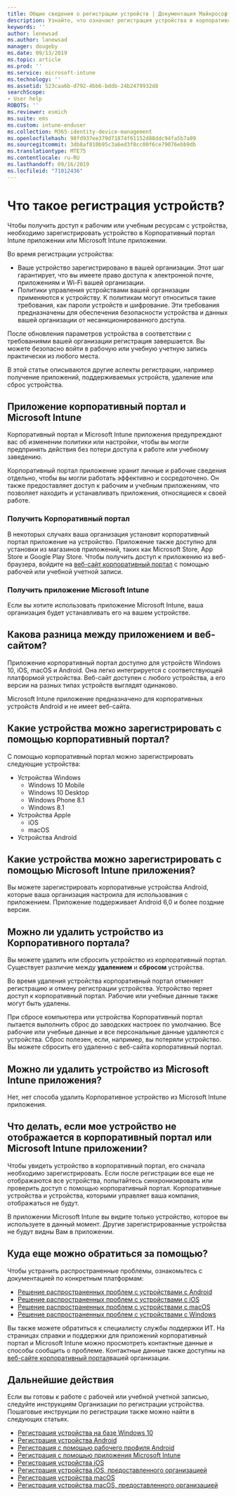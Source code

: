 ```yaml
---
title: Общие сведения о регистрации устройств | Документация Майкрософт
description: Узнайте, что означает регистрация устройства в корпоративный портал и Microsoft Intune приложении.
keywords: ''
author: lenewsad
ms.author: lanewsad
manager: dougeby
ms.date: 09/13/2019
ms.topic: article
ms.prod: ''
ms.service: microsoft-intune
ms.technology: ''
ms.assetid: 523caa6b-d792-4bb6-bddb-24b2479932d8
searchScope:
- User help
ROBOTS: ''
ms.reviewer: esmich
ms.suite: ems
ms.custom: intune-enduser
ms.collection: M365-identity-device-management
ms.openlocfilehash: 98fd937ee379d71874f61152d88ddc94fa5b7a09
ms.sourcegitcommit: 3db8af810b95c3a6ed3f8cc00f6ce79076ebb9db
ms.translationtype: MTE75
ms.contentlocale: ru-RU
ms.lasthandoff: 09/16/2019
ms.locfileid: "71012436"
---
```

# <a name="what-is-device-enrollment"></a>Что такое регистрация устройств?
Чтобы получить доступ к рабочим или учебным ресурсам с устройства, необходимо зарегистрировать устройство в Корпоративный портал Intune приложении или Microsoft Intune приложении. 

Во время регистрации устройства:

* Ваше устройство зарегистрировано в вашей организации. Этот шаг гарантирует, что вы имеете право доступа к электронной почте, приложениям и Wi-Fi вашей организации. 
* Политики управления устройствами вашей организации применяются к устройству. К политикам могут относиться такие требования, как пароли устройств и шифрование. Эти требования предназначены для обеспечения безопасности устройства и данных вашей организации от несанкционированного доступа.

После обновления параметров устройства в соответствии с требованиями вашей организации регистрация завершается. Вы можете безопасно войти в рабочую или учебную учетную запись практически из любого места.  

В этой статье описываются другие аспекты регистрации, например получение приложений, поддерживаемых устройств, удаление или сброс устройства.  

## <a name="company-portal-and-microsoft-intune-app"></a>Приложение корпоративный портал и Microsoft Intune

Корпоративный портал и Microsoft Intune приложения предупреждают вас об изменении политики или настройки, чтобы вы могли предпринять действия без потери доступа к работе или учебному заведению. 

Корпоративный портал приложение хранит личные и рабочие сведения отдельно, чтобы вы могли работать эффективно и сосредоточено. Он также предоставляет доступ к рабочим и учебным приложениям, что позволяет находить и устанавливать приложения, относящиеся к своей работе.  

### <a name="get-company-portal"></a>Получить Корпоративный портал

В некоторых случаях ваша организация установит корпоративный портал приложение на устройство. Приложение также доступно для установки из магазинов приложений, таких как Microsoft Store, App Store и Google Play Store. Чтобы получить доступ к приложению из веб-браузера, войдите на [веб-сайт корпоративный портал](https://go.microsoft.com/fwlink/?linkid=2010980) с помощью рабочей или учебной учетной записи.  

### <a name="get-microsoft-intune-app"></a>Получить приложение Microsoft Intune

Если вы хотите использовать приложение Microsoft Intune, ваша организация будет устанавливать его на вашем устройстве.  

## <a name="whats-the-difference-between-the-apps-and-the-website"></a>Какова разница между приложением и веб-сайтом?
Приложение корпоративный портал доступно для устройств Windows 10, iOS, macOS и Android. Она легко интегрируется с соответствующей платформой устройства. Веб-сайт доступен с любого устройства, а его версии на разных типах устройств выглядят одинаково. 

Microsoft Intune приложение предназначено для корпоративных устройств Android и не имеет веб-сайта.  

## <a name="what-kind-of-devices-can-you-enroll-with-company-portal"></a>Какие устройства можно зарегистрировать с помощью корпоративный портал?
С помощью корпоративный портал можно зарегистрировать следующие устройства:  

- Устройства Windows
  - Windows 10 Mobile
  - Windows 10 Desktop
  - Windows Phone 8.1
  - Windows 8.1
- Устройства Apple
    - iOS
    - macOS
- Устройства Android


## <a name="what-kind-of-devices-can-you-enroll-with-the-microsoft-intune-app"></a>Какие устройства можно зарегистрировать с помощью Microsoft Intune приложения?  
Вы можете зарегистрировать корпоративные устройства Android, которые ваша организация настроила для использования с приложением. Приложение поддерживает Android 6,0 и более поздние версии. 

## <a name="can-you-remove-a-device-from-the-company-portal"></a>Можно ли удалить устройство из Корпоративного портала?
Вы можете удалить или сбросить устройство из корпоративный портал. Существует различие между **удалением** и **сбросом** устройства.

Во время удаления устройства корпоративный портал отменяет регистрацию и отмену регистрации устройства. Устройство теряет доступ к корпоративный портал. Рабочие или учебные данные также могут быть удалены. 

При сбросе компьютера или устройства Корпоративный портал пытается выполнить сброс до заводских настроек по умолчанию. Все рабочие или учебные данные и все персональные данные удаляются с устройства. Сброс полезен, если, например, вы потеряли устройство. Вы можете сбросить его удаленно с веб-сайта корпоративный портал.  

## <a name="can-you-remove-a-device-from-the-microsoft-intune-app"></a>Можно ли удалить устройство из Microsoft Intune приложения?
Нет, нет способа удалить Корпоративное устройство из Microsoft Intune приложения.  

## <a name="what-if-i-cant-see-my-device-in-the-company-portal-or-microsoft-intune-app"></a>Что делать, если мое устройство не отображается в корпоративный портал или Microsoft Intune приложении?
Чтобы увидеть устройство в корпоративный портал, его сначала необходимо зарегистрировать. Если после регистрации все еще не отображаются все устройства, попытайтесь синхронизировать или проверить доступ с помощью корпоративный портал. Корпоративные устройства и устройства, которыми управляет ваша компания, отображаться не будут.

В приложении Microsoft Intune вы видите только устройство, которое вы используете в данный момент. Другие зарегистрированные устройства не будут видны Вам в приложении.  

## <a name="where-else-can-i-go-for-help"></a>Куда еще можно обратиться за помощью?  
Чтобы устранить распространенные проблемы, ознакомьтесь с документацией по конкретным платформам:  

- [Решение распространенных проблем с устройствами с Android](check-compliance-on-your-device-android.md)  
- [Решение распространенных проблем с устройствами с iOS](troubleshoot-your-device-ios.md)
- [Решение распространенных проблем с устройствами с macOS](troubleshoot-your-device-macos.md)
- [Решение распространенных проблем с устройствами с Windows](troubleshoot-your-device-windows.md)

Вы также можете обратиться к специалисту службы поддержки ИТ. На страницах справки и поддержки для приложений корпоративный портал и Microsoft Intune можно просмотреть контактные данные и способы сообщить о проблеме. Контактные данные также доступны на [веб-сайте корпоративный портал](https://go.microsoft.com/fwlink/?linkid=2010980)вашей организации.  

## <a name="next-steps"></a>Дальнейшие действия  

Если вы готовы к работе с рабочей или учебной учетной записью, следуйте инструкциям Организации по регистрации устройства. Пошаговые инструкции по регистрации также можно найти в следующих статьях.

* [Регистрация устройства на базе Windows 10](enroll-windows-10-device.md)
* [Регистрация устройства Android](enroll-device-android-company-portal.md)
* [Регистрация с помощью рабочего профиля Android](enroll-device-android-work-profile.md)
* [Регистрация с помощью приложения Microsoft Intune](enroll-device-android-microsoft-intune-app.md)
* [Регистрация устройства iOS](enroll-your-device-in-intune-ios.md)
* [Регистрация устройства iOS, предоставленного организацией](enroll-your-device-dep-ios.md)
* [Регистрация устройства macOS](enroll-your-device-in-intune-macos-cp.md)
* [Регистрация устройства macOS, предоставленного организацией](enroll-company-device-macos.md)


